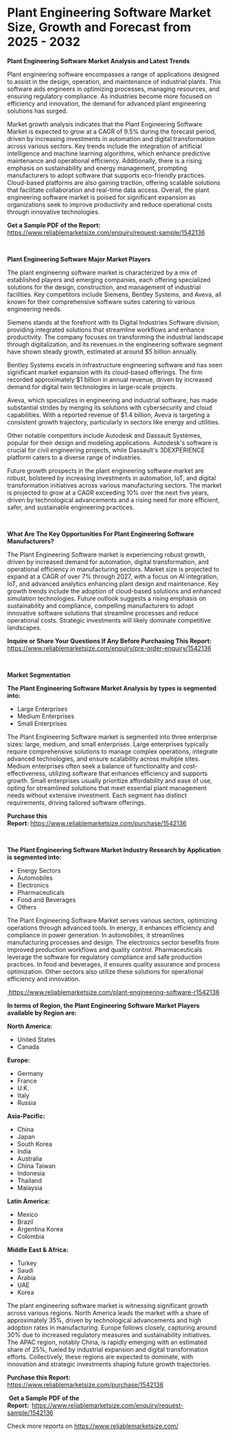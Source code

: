 <p><h1>Plant Engineering Software Market Size, Growth and Forecast from 2025 - 2032</h1></p><p><strong>Plant Engineering Software Market Analysis and Latest Trends</strong></p>
<p><p>Plant engineering software encompasses a range of applications designed to assist in the design, operation, and maintenance of industrial plants. This software aids engineers in optimizing processes, managing resources, and ensuring regulatory compliance. As industries become more focused on efficiency and innovation, the demand for advanced plant engineering solutions has surged.</p><p>Market growth analysis indicates that the Plant Engineering Software Market is expected to grow at a CAGR of 9.5% during the forecast period, driven by increasing investments in automation and digital transformation across various sectors. Key trends include the integration of artificial intelligence and machine learning algorithms, which enhance predictive maintenance and operational efficiency. Additionally, there is a rising emphasis on sustainability and energy management, prompting manufacturers to adopt software that supports eco-friendly practices. Cloud-based platforms are also gaining traction, offering scalable solutions that facilitate collaboration and real-time data access. Overall, the plant engineering software market is poised for significant expansion as organizations seek to improve productivity and reduce operational costs through innovative technologies.</p></p>
<p><strong>Get a Sample PDF of the Report:&nbsp;</strong> <a href="https://www.reliablemarketsize.com/enquiry/request-sample/1542136?utm_campaign=2472&utm_medium=2&utm_source=Github&utm_content=ia&utm_term=10032025&utm_id=plant-engineering-software">https://www.reliablemarketsize.com/enquiry/request-sample/1542136</a></p>
<p>&nbsp;</p>
<p><strong>Plant Engineering Software Major Market Players</strong></p>
<p><p>The plant engineering software market is characterized by a mix of established players and emerging companies, each offering specialized solutions for the design, construction, and management of industrial facilities. Key competitors include Siemens, Bentley Systems, and Aveva, all known for their comprehensive software suites catering to various engineering needs.</p><p>Siemens stands at the forefront with its Digital Industries Software division, providing integrated solutions that streamline workflows and enhance productivity. The company focuses on transforming the industrial landscape through digitalization, and its revenues in the engineering software segment have shown steady growth, estimated at around $5 billion annually.</p><p>Bentley Systems excels in infrastructure engineering software and has seen significant market expansion with its cloud-based offerings. The firm recorded approximately $1 billion in annual revenue, driven by increased demand for digital twin technologies in large-scale projects.</p><p>Aveva, which specializes in engineering and industrial software, has made substantial strides by merging its solutions with cybersecurity and cloud capabilities. With a reported revenue of $1.4 billion, Aveva is targeting a consistent growth trajectory, particularly in sectors like energy and utilities.</p><p>Other notable competitors include Autodesk and Dassault Systèmes, popular for their design and modeling applications. Autodesk's software is crucial for civil engineering projects, while Dassault's 3DEXPERIENCE platform caters to a diverse range of industries. </p><p>Future growth prospects in the plant engineering software market are robust, bolstered by increasing investments in automation, IoT, and digital transformation initiatives across various manufacturing sectors. The market is projected to grow at a CAGR exceeding 10% over the next five years, driven by technological advancements and a rising need for more efficient, safer, and sustainable engineering practices.</p></p>
<p>&nbsp;</p>
<p><strong>What Are The Key Opportunities For Plant Engineering Software Manufacturers?</strong></p>
<p><p>The Plant Engineering Software market is experiencing robust growth, driven by increased demand for automation, digital transformation, and operational efficiency in manufacturing sectors. Market size is projected to expand at a CAGR of over 7% through 2027, with a focus on AI integration, IoT, and advanced analytics enhancing plant design and maintenance. Key growth trends include the adoption of cloud-based solutions and enhanced simulation technologies. Future outlook suggests a rising emphasis on sustainability and compliance, compelling manufacturers to adopt innovative software solutions that streamline processes and reduce operational costs. Strategic investments will likely dominate competitive landscapes.</p></p>
<p><strong>Inquire or Share Your Questions If Any Before Purchasing This Report:</strong> <a href="https://www.reliablemarketsize.com/enquiry/pre-order-enquiry/1542136?utm_campaign=2472&utm_medium=2&utm_source=Github&utm_content=ia&utm_term=10032025&utm_id=plant-engineering-software">https://www.reliablemarketsize.com/enquiry/pre-order-enquiry/1542136</a></p>
<p>&nbsp;</p>
<p><strong>Market Segmentation</strong></p>
<p><strong>The Plant Engineering Software Market Analysis by types is segmented into:</strong></p>
<p><ul><li>Large Enterprises</li><li>Medium Enterprises</li><li>Small Enterprises</li></ul></p>
<p><p>The Plant Engineering Software market is segmented into three enterprise sizes: large, medium, and small enterprises. Large enterprises typically require comprehensive solutions to manage complex operations, integrate advanced technologies, and ensure scalability across multiple sites. Medium enterprises often seek a balance of functionality and cost-effectiveness, utilizing software that enhances efficiency and supports growth. Small enterprises usually prioritize affordability and ease of use, opting for streamlined solutions that meet essential plant management needs without extensive investment. Each segment has distinct requirements, driving tailored software offerings.</p></p>
<p><strong>Purchase this Report:&nbsp;</strong><a href="https://www.reliablemarketsize.com/purchase/1542136?utm_campaign=2472&utm_medium=2&utm_source=Github&utm_content=ia&utm_term=10032025&utm_id=plant-engineering-software">https://www.reliablemarketsize.com/purchase/1542136</a></p>
<p>&nbsp;</p>
<p><strong>The Plant Engineering Software Market Industry Research by Application is segmented into:</strong></p>
<p><ul><li>Energy Sectors</li><li>Automobiles</li><li>Electronics</li><li>Pharmaceuticals</li><li>Food and Beverages</li><li>Others</li></ul></p>
<p><p>The Plant Engineering Software Market serves various sectors, optimizing operations through advanced tools. In energy, it enhances efficiency and compliance in power generation. In automobiles, it streamlines manufacturing processes and design. The electronics sector benefits from improved production workflows and quality control. Pharmaceuticals leverage the software for regulatory compliance and safe production practices. In food and beverages, it ensures quality assurance and process optimization. Other sectors also utilize these solutions for operational efficiency and innovation.</p></p>
<p><a href="https://www.reliablemarketsize.com/plant-engineering-software-r1542136?utm_campaign=2472&utm_medium=2&utm_source=Github&utm_content=ia&utm_term=10032025&utm_id=plant-engineering-software">&nbsp;https://www.reliablemarketsize.com/plant-engineering-software-r1542136</a></p>
<p><strong>In terms of Region, the Plant Engineering Software Market Players available by Region are:</strong></p>
<p>
    <p> <strong> North America: </strong>
        <ul>
            <li>United States</li>
            <li>Canada</li>
        </ul>
        </p> 
    <p> <strong> Europe: </strong>
        <ul>
            <li>Germany</li>
            <li>France</li>
            <li>U.K.</li>
            <li>Italy</li>
            <li>Russia</li>
        </ul>
        </p> 
    <p> <strong> Asia-Pacific: </strong>
        <ul>
            <li>China</li>
            <li>Japan</li>
            <li>South Korea</li>
            <li>India</li>
            <li>Australia</li>
            <li>China Taiwan</li>
            <li>Indonesia</li>
            <li>Thailand</li>
            <li>Malaysia</li>
        </ul>
        </p> 
    <p> <strong> Latin America: </strong>
        <ul>
            <li>Mexico</li>
            <li>Brazil</li>
            <li>Argentina Korea</li>
            <li>Colombia</li>
        </ul>
        </p> 
    <p> <strong> Middle East & Africa: </strong>
        <ul>
            <li>Turkey</li>
            <li>Saudi</li>
            <li>Arabia</li>
            <li>UAE</li>
            <li>Korea</li>
        </ul>
    </p>
    </p>
<p><p>The plant engineering software market is witnessing significant growth across various regions. North America leads the market with a share of approximately 35%, driven by technological advancements and high adoption rates in manufacturing. Europe follows closely, capturing around 30% due to increased regulatory measures and sustainability initiatives. The APAC region, notably China, is rapidly emerging with an estimated share of 25%, fueled by industrial expansion and digital transformation efforts. Collectively, these regions are expected to dominate, with innovation and strategic investments shaping future growth trajectories.</p></p>
<p><strong>Purchase this Report: </strong><a href="https://www.reliablemarketsize.com/purchase/1542136?utm_campaign=2472&utm_medium=2&utm_source=Github&utm_content=ia&utm_term=10032025&utm_id=plant-engineering-software">https://www.reliablemarketsize.com/purchase/1542136</a></p>
<p>&nbsp;<strong>Get a Sample PDF of the Report:&nbsp;&nbsp;</strong><a href="https://www.reliablemarketsize.com/enquiry/request-sample/1542136?utm_campaign=2472&utm_medium=2&utm_source=Github&utm_content=ia&utm_term=10032025&utm_id=plant-engineering-software">https://www.reliablemarketsize.com/enquiry/request-sample/1542136</a></p>
<p><strong></strong></p>
<p>Check more reports on <a href="https://www.reliablemarketsize.com/?utm_campaign=2472&utm_medium=2&utm_source=Github&utm_content=ia&utm_term=10032025&utm_id=plant-engineering-software">https://www.reliablemarketsize.com/</a></p>
